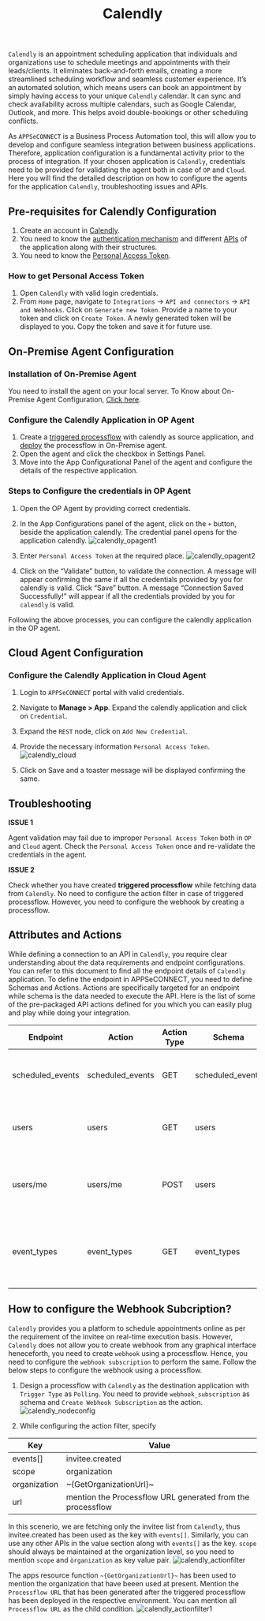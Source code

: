 ﻿---
title: "Calendly"
toc: true
description: "Get to know about calendly credential validation and APIs"
keywords: "Pre-requisites for calendly Configuration, Configure the calendly Application in OP Agent, Configure the calendly Application in Cloud Agent"
tag: developers
category: "Connectors"
menus: 
    applicationconnector : 
        icon: fa fa-gg
        weight: 20
        title: "Calendly"
        identifier: calendlyconnector
---

`Calendly` is an appointment scheduling application that individuals and organizations use to schedule meetings 
and appointments with their leads/clients. It eliminates back-and-forth emails, creating a more streamlined 
scheduling workflow and seamless customer experience. It’s an automated solution, which means users 
can book an appointment by simply having access to your unique `Calendly` calendar. 
It can sync and check availability across multiple calendars, such as Google Calendar, Outlook, and more. 
This helps avoid double-bookings or other scheduling conflicts. 

As `APPSeCONNECT` is a Business Process Automation tool, this will allow you to develop and configure seamless integration between business applications. 
Therefore, application configuration is a fundamental activity prior to the process of integration. If your chosen application is 
`Calendly`, credentials need to be provided for validating the agent both in case of `OP` and `Cloud`. Here you will find the detailed description on 
how to configure the agents for the application `Calendly`, troubleshooting issues and APIs. 

## Pre-requisites for Calendly Configuration 

1) Create an account in [Calendly](https://calendly.com/).       
2) You need to know the [authentication mechanism](https://developer.calendly.com/getting-started) and different [APIs](https://developer.calendly.com/api-docs/d7755e2f9e5fe-calendly-api) of the application along with their structures.    
3) You need to know the [Personal Access Token](https://calendly.com/integrations/api_webhooks).

### How to get Personal Access Token

1) Open `Calendly` with valid login credentials.    
2) From `Home` page, navigate to `Integrations` -> `API and connectors` -> `API and Webhooks`. 
Click on `Generate new Token`. Provide a name to your token and click on `Create Token`. A newly generated token will be 
displayed to you. Copy the token and save it for future use.   

## On-Premise Agent Configuration 

### Installation of On-Premise Agent

You need to install the agent on your local server. To Know about On-Premise Agent Configuration, [Click here](/deployment/Deployment-Configuration/#on-premise-agent-configuration). 

### Configure the Calendly Application in OP Agent

1) Create a [triggered processflow](/processflow/trigger-processflow/) with calendly as source application, and [deploy](/processflow/deploying-and-executing-processflow/) the processflow in On-Premise agent.  
2) Open the agent and click the checkbox in Settings Panel.  
3) Move into the App Configurational Panel of the agent and configure the details of the respective application. 

### Steps to Configure the credentials in OP Agent

1) Open the OP Agent by providing correct credentials.   
2) In the App Configurations panel of the agent, click on the `+` button, beside the application calendly. 
The credential panel opens for the application calendly. 
![calendly_opagent1](/staticfiles/connectors/media/application-connector/calendly_opagent1.png) 

3) Enter `Personal Access Token` at the required place. 
![calendly_opagent2](/staticfiles/connectors/media/application-connector/calendly_opagent2.png)

4) Click on the “Validate” button, to validate the connection. A message will appear confirming the same 
if all the credentials provided by you for calendly is valid. Click “Save” button. 
A message “Connection Saved Successfully!” will appear if all the credentials provided by you for `calendly` is valid.

Following the above processes, you can configure the calendly application in the OP agent. 

## Cloud Agent Configuration 

### Configure the Calendly Application in Cloud Agent

1) Login to `APPSeCONNECT` portal with valid credentials.   

2) Navigate to **Manage > App**. Expand the calendly application and click on `Credential`. 

3) Expand the `REST` node, click on `Add New Credential`.  

4) Provide the necessary information `Personal Access Token`.  
![calendly_cloud](/staticfiles/connectors/media/application-connector/calendly_cloud.png)    

5) Click on Save and a toaster message will be displayed confirming the same. 

## Troubleshooting

**ISSUE 1** 

Agent validation may fail due to improper `Personal Access Token` both in `OP` and `Cloud` agent. 
Check the `Personal Access Token` once and re-validate the credentials in the agent. 

**ISSUE 2**

Check whether you have created **triggered processflow** while fetching data from `Calendly`. 
No need to configure the action filter in case of triggered processflow. However, you need to configure the webhook 
by creating a processflow. 

## Attributes and Actions

While defining a connection to an API in `Calendly`, you require clear understanding about the data requirements and endpoint configurations. 
You can refer to this document to find all the endpoint details of `Calendly` application. To define the endpoint in APPSeCONNECT, you need 
to define Schemas and Actions. Actions are specifically targeted for an endpoint while schema is the data needed to execute the API. Here is the 
list of some of the pre-packaged API actions defined for you which you can easily plug and play while doing your integration.

|Endpoint|Action|Action Type|Schema|UI Help|API Path|
|-------|-------|-----|-------|------|-----|
|scheduled_events|scheduled_events|GET|scheduled_events|Returns information about a specified Event.|[Events](https://developer.calendly.com/api-docs/e2f95ebd44914-get-event)| 
|users|users|GET|users|Returns information about a specified User.|[Users](https://developer.calendly.com/api-docs/ff9832c5a6640-get-user)|
|users/me|users/me|POST|users|Returns basic information about your user account.|[users/me](https://developer.calendly.com/api-docs/005832c83aeae-get-current-user)|
|event_types|event_types|GET|event_types|Returns all Event Types associated with a specified User|[Events_types](https://developer.calendly.com/api-docs/25a4ece03c1bc-list-user-s-event-types)|

## How to configure the Webhook Subcription?

`Calendly` provides you a platform to schedule appointments online as per the requirement of the invitee on real-time 
execution basis. However, `Calendly` does not allow you to create webhook from any graphical interface heneceforth, 
you need to create `webhook` using a processflow. Hence, you need to configure the `webhook subscription` to perform the same. 
Follow the below steps to configure the webhook using a processflow.  

1. Design a processflow with `Calendly` as the destination application with `Trigger Type` as `Polling`. You need to provide 
`webhook_subscription` as schema and `Create Webhook Subscription` as the action. 
![calendly_nodeconfig](/staticfiles/connectors/media/application-connector/calendly_nodeconfig.png)

2. While configuring the action filter, specify  

|Key|Value|
|---|---|
|events[]|invitee.created|
|scope|organization|
|organization|~{GetOrganizationUrl}~|
|url|mention the Processflow URL generated from the processflow|

In this scenerio, we are fetching only the invitee list from `Calendly`, thus invitee.created has been used as the key with `events[]`. 
Similarly, you can use any other APIs in the value section along with `events[]` as the key. 
`scope` should always be maintained at the organization level, so you need to mention `scope` and `òrganization` as key value pair.
![calendly_actionfilter](/staticfiles/connectors/media/application-connector/calendly_actionfilter.png)

The apps resource function `~{GetOrganizationUrl}~` has been used to mention the organization that have beeen used at present. 
Mention the `Processflow URL` that has been generated after the triggered processflow has been deployed in the 
respective environment. You can mention all `Processflow URL` as the child condition.
![calendly_actionfilter1](/staticfiles/connectors/media/application-connector/calendly_actionfilter1.png)


